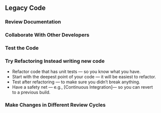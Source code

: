 
## Legacy Code
### Review Documentation
### Collaborate With Other Developers
### Test the Code
### Try Refactoring Instead writing new code
-   Refactor code that has unit tests — so you know what you have.
-   Start with the deepest point of your code — it will be easiest to refactor.
-   Test after refactoring — to make sure you didn’t break anything.
-   Have a safety net — e.g.,  [Continuous Integration]— so you can revert to a previous build.

###  Make Changes in Different Review Cycles
